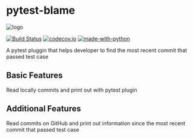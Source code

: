 # pytest-blame

![logo](.github/path-to-logo.png "alt-text")

[![Build Status](https://api.travis-ci.org/inTestiGator/pytest-blame.svg?branch=master)](https://travis-ci.org/inTestiGator/pytest-blame)
[![codecov.io](http://codecov.io/github/inTestiGator/pytest-blame/coverage.svg?branch=master)](http://codecov.io/github/inTestiGator/pytest-blame?branch=master)
[![made-with-python](http://img.shields.io/badge/Made%20with-Python-orange.svg)](https://www.python.org/)

A pytest pluggin that helps developer to find the most recent commit that passed test case

## Basic Features

Read locally commits and print out with pytest plugin

## Additional Features

Read commits on GitHub and print out information since the most recent commit that passed test case

